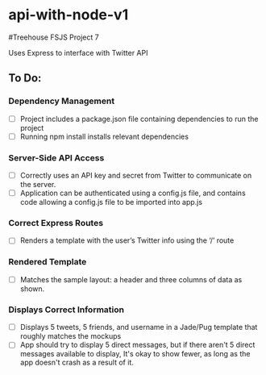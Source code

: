 # api-with-node-v1
#Treehouse FSJS Project 7

Uses Express to interface with Twitter API

## To Do:
### Dependency Management
- [ ] Project includes a package.json file containing dependencies to run the project
- [ ] Running npm install installs relevant dependencies

### Server-Side API Access
- [ ] Correctly uses an API key and secret from Twitter to communicate on the server.
- [ ] Application can be authenticated using a config.js file, and contains code allowing a config.js file to be imported into app.js

### Correct Express Routes
- [ ] Renders a template with the user’s Twitter info using the ‘/’ route

### Rendered Template
- [ ] Matches the sample layout: a header and three columns of data as shown.

### Displays Correct Information
- [ ] Displays 5 tweets, 5 friends, and username in a Jade/Pug template that roughly matches the mockups
- [ ] App should try to display 5 direct messages, but if there aren't 5 direct messages available to display, It's okay to show fewer, as long as the app doesn't crash as a result of it.
